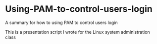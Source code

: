 # Using-PAM-to-control-users-login
A summary for how to using PAM to control users login

This is a presentation script I wrote for the Linux system administration class
